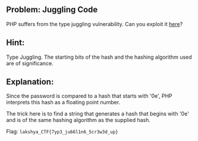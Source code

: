## Problem: Juggling Code

PHP suffers from the type juggling vulnerability. Can you exploit it <a href="https://vast-stream-67888.herokuapp.com/" target="_BLANK">here</a>?  

## Hint: 
Type Juggling. The starting bits of the hash and the hashing algorithm used are of significance.

## Explanation:

Since the password is compared to a hash that starts with '0e', PHP interprets this hash as a floating point number. 

The trick here is to find a string that generates a hash that begins with '0e' and is of the same hashing algorithm as the supplied hash. 

Flag: `lakshya_CTF{7yp3_ju66l1n6_5cr3w3d_up}`
